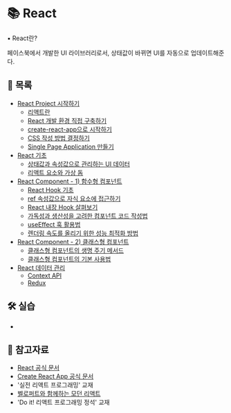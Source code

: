 # 📚 React

▪ React란?

페이스북에서 개발한 UI 라이브러리로서, 상태값이 바뀌면 UI를 자동으로 업데이트해준다.

## 📃 목록

- [React Project 시작하기](https://github.com/hyejinny97/TIL/blob/master/React/start.md)
  - [리액트란](./react란.md)
  - [React 개발 환경 직접 구축하기](./react개발환경구축.md)
  - [create-react-app으로 시작하기](./create-react-app.md)
  - [CSS 작성 방법 결정하기](./css-methods.md)
  - [Single Page Application 만들기](./spa.md)
- [React 기초](https://github.com/hyejinny97/TIL/blob/master/React/base.md)
  - [상태값과 속성값으로 관리하는 UI 데이터](./ui_data.md)
  - [리액트 요소와 가상 돔](./react_element.md)
- [React Component - 1) 함수형 컴포넌트](https://github.com/hyejinny97/TIL/blob/master/React/function_component.md)
  - [React Hook 기초](./hook_base.md)
  - [ref 속성값으로 자식 요소에 접근하기](./useRef.md)
  - [React 내장 Hook 살펴보기](./hooks.md)
  - [가독성과 생산성을 고려한 컴포넌트 코드 작성법](./efficient-component.md)
  - [useEffect 훅 활용법](./useEffect.md)
  - [렌더링 속도를 올리기 위한 성능 최적화 방법](./performance_optimization.md)
- [React Component - 2) 클래스형 컴포넌트](https://github.com/hyejinny97/TIL/blob/master/React/class_component.md)
  - [클래스형 컴포넌트의 생명 주기 메서드](./lifecycle_methods.md)
  - [클래스형 컴포넌트의 기본 사용법](./class_component_basic.md)
- [React 데이터 관리](./state_management.md)
  - [Context API](./context.md)
  - [Redux](./redux.md)

## 🛠 실습

- []()

## 🔎 참고자료

- [React 공식 문서](https://ko.reactjs.org/docs/getting-started.html)
- [Create React App 공식 문서](https://create-react-app.dev/docs/getting-started)
- '실전 리액트 프로그래밍' 교재
- [벨로퍼트와 함께하는 모던 리액트](https://react.vlpt.us/)
- 'Do it! 리액트 프로그래밍 정석' 교재
